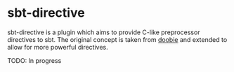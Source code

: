 # sbt-directive

sbt-directive is a plugin which aims to provide C-like preprocessor directives to sbt. The original concept is taken from [doobie](https://github.com/tpolecat/doobie) and extended to allow for more powerful directives.

TODO: In progress
